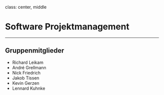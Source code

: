 class: center, middle

# Software Projektmanagement
---
## Gruppenmitglieder

* Richard Leikam
* André Grellmann
* Nick Friedrich
* Jakob Tissen
* Kevin Gerzen
* Lennard Kuhnke
